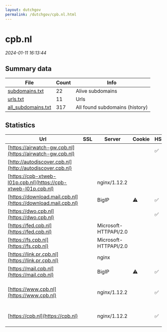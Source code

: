 ```yaml
---
layout: dutchgov
permalink: /dutchgov/cpb.nl.html
---
```



# cpb.nl
*2024-01-11 16:13:44*
## Summary data


| File       | Count | Info |
|------------|-------|------|
|[subdomains.txt](/data/cpb.nl/subdomains.txt)|22|Alive subdomains|
|[urls.txt](/data/cpb.nl/urls.txt)|11|Urls|
|[all_subdomains.txt](/data/cpb.nl/all_subdomains.txt)|317|All found subdomains (history)|


## Statistics


| Url | SSL | Server | Cookie | HSTS | CSP | XFO | XXP | RP | Tech |Title |
|------------|-------|------|------|------|------|------|------|------|------|------|
|[https://airwatch-gw.cpb.nl](https://airwatch-gw.cpb.nl)| || |:white_check_mark: | | :white_check_mark: | :white_check_mark: | :white_check_mark: |HSTS||
|[http://autodiscover.cpb.nl](http://autodiscover.cpb.nl)| || | | | | | :white_check_mark: |||
|[https://cpb-xtweb-l01p.cpb.nl](https://cpb-xtweb-l01p.cpb.nl)| |nginx/1.12.2| | | | | | :white_check_mark: |HSTS Nginx:1.12.2|301 Moved Perman...|
|[https://download.mail.cpb.nl](https://download.mail.cpb.nl)| |BigIP|:warning: |:white_check_mark: | | | | :white_check_mark: |F5 BigIP HSTS||
|[https://dwo.cpb.nl](https://dwo.cpb.nl)| || |:white_check_mark: | | :white_check_mark: | :white_check_mark: | :white_check_mark: |HSTS||
|[https://fed.cpb.nl](https://fed.cpb.nl)| |Microsoft-HTTPAPI/2.0| | | | | | :white_check_mark: |Microsoft HTTPAPI:2.0|Not Found|
|[https://fs.cpb.nl](https://fs.cpb.nl)| |Microsoft-HTTPAPI/2.0| | | | | | :white_check_mark: |Microsoft HTTPAPI:2.0|Not Found|
|[https://link.pr.cpb.nl](https://link.pr.cpb.nl)| |nginx| | | | | | :white_check_mark: |Nginx|404 Not Found|
|[https://mail.cpb.nl](https://mail.cpb.nl)| |BigIP|:warning: |:white_check_mark: | | | | :white_check_mark: |F5 BigIP HSTS||
|[https://www.cpb.nl](https://www.cpb.nl)| |nginx/1.12.2| |:white_check_mark: |:warning: | :white_check_mark: | :white_check_mark: | :white_check_mark: |Drupal:7 HSTS Nginx:1.12.2 PHP|CPB.nl|
|[https://cpb.nl](https://cpb.nl)| |nginx/1.12.2| |:white_check_mark: |:warning: | :white_check_mark: | :white_check_mark: | :white_check_mark: |HSTS Nginx:1.12.2|301 Moved Perman...|
